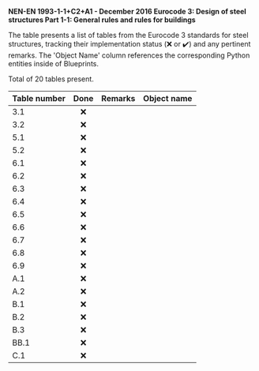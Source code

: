 **NEN-EN 1993-1-1+C2+A1 - December 2016
Eurocode 3: Design of steel structures
Part 1-1: General rules and rules for buildings**

The table presents a list of tables from the Eurocode 3 standards for steel structures, tracking their implementation status (:x: or :heavy_check_mark:)
and any pertinent remarks. The 'Object Name' column references the corresponding Python entities inside of Blueprints.

Total of 20 tables present.

| Table number | Done | Remarks | Object name |
|:-------------|:----:|:--------|:------------|
| 3.1          | :x:  |         |             |
| 3.2          | :x:  |         |             |
| 5.1          | :x:  |         |             |
| 5.2          | :x:  |         |             |
| 6.1          | :x:  |         |             |
| 6.2          | :x:  |         |             |
| 6.3          | :x:  |         |             |
| 6.4          | :x:  |         |             |
| 6.5          | :x:  |         |             |
| 6.6          | :x:  |         |             |
| 6.7          | :x:  |         |             |
| 6.8          | :x:  |         |             |
| 6.9          | :x:  |         |             |
| A.1          | :x:  |         |             |
| A.2          | :x:  |         |             |
| B.1          | :x:  |         |             |
| B.2          | :x:  |         |             |
| B.3          | :x:  |         |             |
| BB.1         | :x:  |         |             |
| C.1          | :x:  |         |             |
